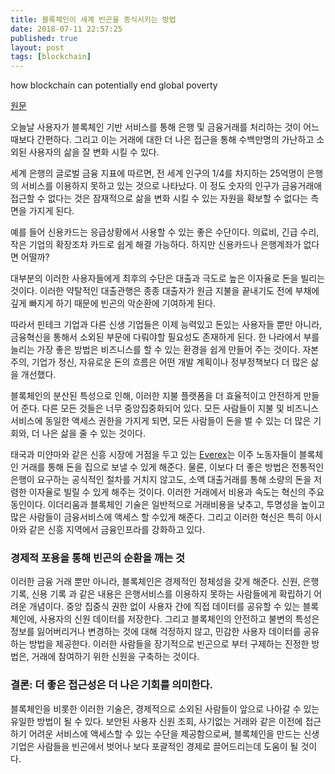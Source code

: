 ```yaml
---
title: 블록체인이 세계 빈곤을 종식시키는 방법
date: 2018-07-11 22:57:25
published: true
layout: post
tags: [blockchain]
---
```


how blockchain can potentially end global poverty

[원문](https://thenextweb.com/contributors/2017/07/25/heres-blockchain-can-potentially-end-global-poverty/)

오늘날 사용자가 블록체인 기반 서비스를 통해 은행 및 금융거래를 처리하는 것이 어느때보다 간편하다. 그리고 이는 거래에 대한 더 나은 접근을 통해 수백만명의 가난하고 소외된 사용자의 삶을 잘 변화 시킬 수 있다.

세계 은행의 글로벌 금융 지표에 따르면, 전 세계 인구의 1/4를 차지하는 25억명이 은행의 서비스를 이용하지 못하고 있는 것으로 나타났다. 이 정도 숫자의 인구가 금융거래애 접근할 수 없다는 것은 잠재적으로 삶을 변화 시킬 수 있는 자원을 확보할 수 없다는 측면을 가지게 된다.

예를 들어 신용카드는 응급상황에서 사용할 수 있는 좋은 수단이다. 의료비, 긴급 수리, 작은 기업의 확장조차 카드로 쉽게 해결 가능하다. 하지만 신용카드나 은행계좌가 없다면 어떨까?

대부분의 이러한 사용자들에게 최후의 수단은 대출과 극도로 높은 이자율로 돈을 빌리는 것이다. 이러한 약탈적인 대출관행은 종종 대출자가 원금 지불을 끝내기도 전에 부채에 깊게 빠지게 하기 때문에 빈곤의 악순환에 기여하게 된다.

따라서 핀테크 기업과 다른 신생 기업들은 이제 능력있고 돈있는 사용자들 뿐만 아니라, 금융혁신을 통해서 소외된 부문에 다뤄야할 필요성도 존재하게 된다. 한 나라에서 부를 늘리는 가장 좋은 방법은 비즈니스를 할 수 있는 환경을 쉽게 만들어 주는 것이다. 자본주의, 기업가 정신, 자유로운 돈의 흐름은 어떤 개발 계획이나 정부정책보다 더 많은 삶을 개선했다.

블록체인의 분산된 특성으로 인해, 이러한 지불 플랫폼을 더 효율적이고 안전하게 만들어 준다. 다른 모든 것들은 너무 중앙집중화되어 있다. 모든 사람들이 지불 및 비즈니스 서비스에 동일한 액세스 권한을 가지게 되면, 모든 사람들이 돈을 벌 수 있는 더 많은 기회와, 더 나은 삶을 줄 수 있는 것이다.

태국과 미얀마와 같은 신흥 시장에 거점을 두고 있는 [Everex](https://www.everex.io/)는 이주 노동자들이 블록체인 거래를 통해 돈을 집으로 보낼 수 있게 해준다. 물론, 이보다 더 좋은 방법은 전통적인 은행이 요구하는 공식적인 절차를 거치지 않고도, 소액 대출거래를 통해 소량의 돈을 저렴한 이자율로 빌릴 수 있게 해주는 것이다. 이러한 거래에서 비용과 속도는 혁신의 주요 동인이다. 이더리움과 블록체인 기술은 일반적으로 거래비용을 낮추고, 투명성을 높이고 많은 사람들이 금융서비스에 액세스 할 수있게 해준다. 그리고 이러한 혁신은 특히 아시아와 같은 신흥 지역에서 금융인프라를 강화하고 있다.

### 경제적 포용을 통해 빈곤의 순환을 깨는 것

이러한 금융 거래 뿐만 아니라, 블록체인은 경제적인 정체성을 갖게 해준다. 신원, 은행 기록, 신용 기록 과 같은 내용은 은행서비스를 이용하지 못하는 사람들에게 확립하기 어려운 개념이다. 중앙 집중식 권한 없이 사용자 간에 직접 데이터를 공유할 수 있는 블록체인에, 사용자의 신원 데이터를 저장한다. 그리고 블록체인의 안전하고 불변의 특성은 정보를 잃어버리거나 변경하는 것에 대해 걱정하지 않고, 민감한 사용자 데이터를 공유하는 방법을 제공한다. 이러한 사람들을 장기적으로 빈곤으로 부터 구제하는 진정한 방법은, 거래에 참여하기 위한 신원을 구축하는 것이다.

### 결론: 더 좋은 접근성은 더 나은 기회를 의미한다.

블록체인을 비롯한 이러한 기술은, 경제적으로 소외된 사람들이 앞으로 나아갈 수 있는 유일한 방법이 될 수 있다. 보안된 사용자 신원 조회, 사기없는 거래와 같은 이전에 접근하기 어려운 서비스에 액세스할 수 있는 수단을 제공함으로써, 블록체인을 만드는 신생기업은 사람들을 빈곤에서 벗어나 보다 포괄적인 경제로 끌어드리는데 도움이 될 것이다.
